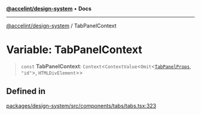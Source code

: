 [**@accelint/design-system**](../README.md) • **Docs**

***

[@accelint/design-system](../README.md) / TabPanelContext

# Variable: TabPanelContext

> `const` **TabPanelContext**: `Context`\<`ContextValue`\<`Omit`\<[`TabPanelProps`](../type-aliases/TabPanelProps.md), `"id"`\>, `HTMLDivElement`\>\>

## Defined in

[packages/design-system/src/components/tabs/tabs.tsx:323](https://github.com/gohypergiant/standard-toolkit/blob/258694cea8ed8bbd956b3cf5da47c2c9debcf127/packages/design-system/src/components/tabs/tabs.tsx#L323)
